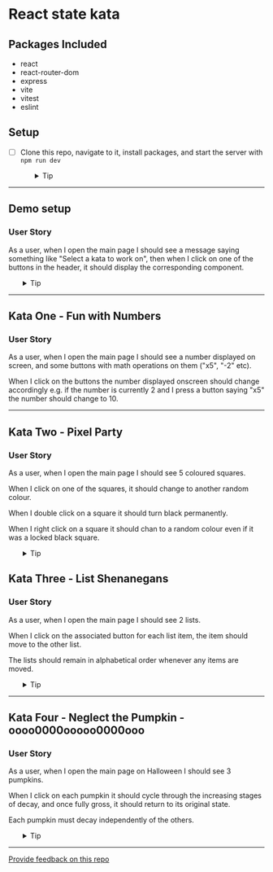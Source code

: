 # React state kata

## Packages Included

- react
- react-router-dom
- express
- vite
- vitest
- eslint

## Setup

- [ ] Clone this repo, navigate to it, install packages, and start the server with `npm run dev`
  <details style="padding-left: 2em">
    <summary>Tip</summary>

  ```sh
  npm install
  npm run dev
  ```

  </details>

---

## Demo setup

### User Story

As a user, when I open the main page I should see a message saying something like "Select a kata to work on", then when I click on one of the buttons in the header, it should display the corresponding component.

  <details style="padding-left: 2em">
    <summary>Tip</summary>
The state for which component is to be displayed will live in the App component, but the setting of that state will be done from the Header component. Consider how you can pass the setState function to the Header.
  </details>

---

## Kata One - Fun with Numbers

### User Story

As a user, when I open the main page I should see a number displayed on screen, and some buttons with math operations on them ("x5", "-2" etc).

When I click on the buttons the number displayed onscreen should change accordingly e.g. if the number is currently 2 and I press a button saying "x5" the number should change to 10.

---

## Kata Two - Pixel Party

### User Story

As a user, when I open the main page I should see 5 coloured squares.

When I click on one of the squares, it should change to another random colour.

When I double click on a square it should turn black permanently.

When I right click on a square it should chan to a random colour even if it was a locked black square.

  <details style="padding-left: 2em">
    <summary>Tip</summary>
Each square("pixel") will be its own component and the state for the `color` will live inside that component.

Consider keeping the status of the pixel in the component as well, so it can remember if it's been locked to black or not.

  </details>

## Kata Three - List Shenanegans

### User Story

As a user, when I open the main page I should see 2 lists.

When I click on the associated button for each list item, the item should move to the other list.

The lists should remain in alphabetical order whenever any items are moved.

  <details style="padding-left: 2em">
    <summary>Tip</summary>
Each list will be a separate array in state.
  </details>

---

## Kata Four - Neglect the Pumpkin - oooo0000ooooo0000ooo

### User Story

As a user, when I open the main page on Halloween I should see 3 pumpkins.

When I click on each pumpkin it should cycle through the increasing stages of
decay, and once fully gross, it should return to its original state.

Each pumpkin must decay independently of the others.

  <details style="padding-left: 2em">
    <summary>Tip</summary>
- Consider making your state for this component in the form of an object.
- When updating state, use the spread operator

  </details>

---

[Provide feedback on this repo](https://docs.google.com/forms/d/e/1FAIpQLSfw4FGdWkLwMLlUaNQ8FtP2CTJdGDUv6Xoxrh19zIrJSkvT4Q/viewform?usp=pp_url&entry.1958421517=react-kata)
